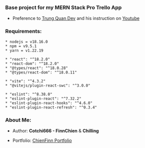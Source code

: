 ### Base project for my MERN Stack Pro Trello App 

- Preference to [Trung Quan Dev](https://github.com/trungquandev) and his instruction on [Youtube](https://youtube.com/playlist?list=PLP6tw4Zpj-RJP2-YrhtkWqObMQ-AA4TDy&si=b3ysEkkcikHvfDY0)

### Requirements: 

```
* nodejs = v18.16.0
* npm = v9.5.1
* yarn = v1.22.19

* "react": "^18.2.0"
* "react-dom": "^18.2.0"
* "@types/react": "^18.0.28"
* "@types/react-dom": "^18.0.11"

* "vite": "^4.3.2"
* "@vitejs/plugin-react-swc": "^3.0.0"

* "eslint": "^8.38.0"
* "eslint-plugin-react": "^7.32.2"
* "eslint-plugin-react-hooks": "^4.6.0"
* "eslint-plugin-react-refresh": "^0.3.4"
```

### About Me:

- Author: **Cotchi666 - FinnChien** & **Chilling**

- Portfolio: [ChienFinn Portfolio](portfoliochie.onrender.com/)
